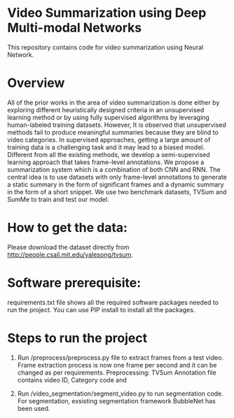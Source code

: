 # Video Summarization using Deep Multi-modal Networks
This repository contains code for video summarization using Neural Network.

# Overview
All of the prior works in the area of video summarization is done either by exploring different heuristically designed criteria in an unsupervised learning method or by using fully supervised algorithms by leveraging human-labeled training datasets. However, It is observed that unsupervised methods fail to produce meaningful summaries because they are blind to video categories. In supervised approaches, getting a large amount of training data is a challenging task and it may lead to a biased model. Different from all the existing methods, we develop a semi-supervised learning approach that takes frame-level annotations. We propose a summarization system which is a combination of both CNN and RNN. The central idea is to use datasets with only frame-level annotations to generate a static summary in the form of significant frames and a dynamic summary in the form of a short snippet. We use two benchmark datasets, TVSum and SumMe to train and test our model.

# How to get the data:
Please download the dataset directly from http://people.csail.mit.edu/yalesong/tvsum.

# Software prerequisite:
requirements.txt file shows all the required software packages needed to run the project. You can use PIP install to install all the packages. 

# Steps to run the project
1. Run /preprocess/preprocess.py file to extract frames from a test video. Frame extraction process is now one frame per second and it can be changed as per requirements.
Preprocessing: TVSum Annotation file contains video ID, Category code and

2. Run /video_segmentation/segment_video.py to run segmentation code. For segmentation, exsisting segmentation framework BubbleNet has been used.
